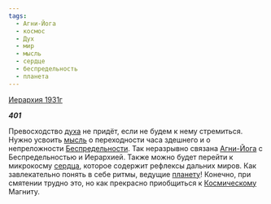 ```yaml
---
tags:
  - Агни-Йога
  - космос
  - Дух
  - мир
  - мысль
  - сердце
  - беспредельность
  - планета
---
```

[Иерархия 1931г](https://127.0.0.1:4002/agni/1931)

___401___

Превосходство [духа](../../../tags/#Дух) не придёт, если не будем к нему стремиться. Нужно усвоить [мысль](../../../tags/#мысль) о переходности часа здешнего и о непреложности [Беспредельности](../../../tags/#беспредельность). Так неразрывно связана [Агни-Йога](../../../tags/#Агни-Йога) с Беспредельностью и Иерархией. Также можно будет перейти к микрокосму [сердца](../../../tags/#сердце), которое содержит рефлексы дальних миров. Как завлекательно понять в себе ритмы, ведущие [планету](../../../tags/#планета)! Конечно, при смятении трудно это, но как прекрасно приобщиться к [Космическому](../../../tags/#космос) Магниту.   

